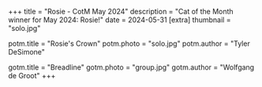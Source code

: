 +++
title = "Rosie - CotM May 2024"
description = "Cat of the Month winner for May 2024: Rosie!"
date =  2024-05-31
[extra]
thumbnail = "solo.jpg"

potm.title = "Rosie's Crown"
potm.photo = "solo.jpg"
potm.author = "Tyler DeSimone"

gotm.title = "Breadline"
gotm.photo = "group.jpg"
gotm.author = "Wolfgang de Groot"
+++